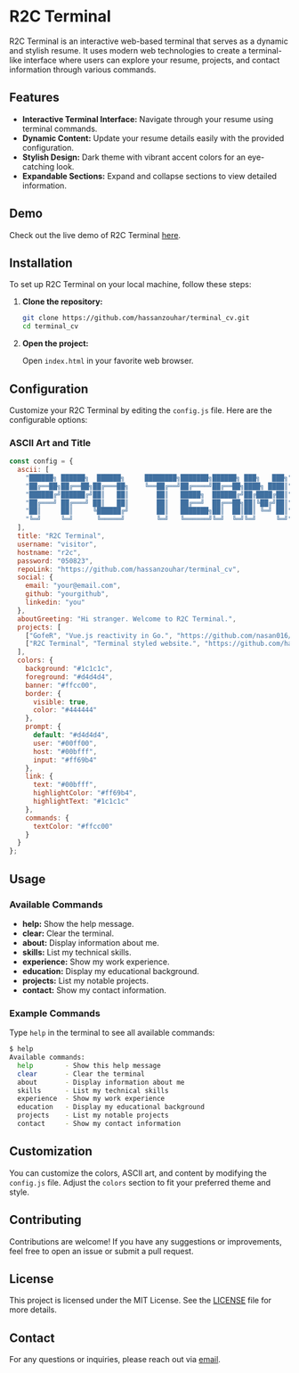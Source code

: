 # R2C Terminal

R2C Terminal is an interactive web-based terminal that serves as a dynamic and stylish resume. It uses modern web technologies to create a terminal-like interface where users can explore your resume, projects, and contact information through various commands.

## Features

- **Interactive Terminal Interface:** Navigate through your resume using terminal commands.
- **Dynamic Content:** Update your resume details easily with the provided configuration.
- **Stylish Design:** Dark theme with vibrant accent colors for an eye-catching look.
- **Expandable Sections:** Expand and collapse sections to view detailed information.

## Demo

Check out the live demo of R2C Terminal [here](https://github.com/hassanzouhar/terminal_cv).

## Installation

To set up R2C Terminal on your local machine, follow these steps:

1. **Clone the repository:**

    ```bash
    git clone https://github.com/hassanzouhar/terminal_cv.git
    cd terminal_cv
    ```

2. **Open the project:**

    Open `index.html` in your favorite web browser.

## Configuration

Customize your R2C Terminal by editing the `config.js` file. Here are the configurable options:

### ASCII Art and Title

```javascript
const config = {
  ascii: [
    "██████╗ ██████╗  ██████╗     ████████╗███████╗██████╗ ███╗   ███╗",
    "██╔══██╗██╔══██╗██╔═══██╗    ╚══██╔══╝██╔════╝██╔══██╗████╗ ████║",
    "██████╔╝██████╔╝██║   ██║       ██║   █████╗  ██████╔╝██╔████╔██║",
    "██╔═══╝ ██╔═══╝ ██║   ██║       ██║   ██╔══╝  ██╔══██╗██║╚██╔╝██║",
    "██║     ██║     ╚██████╔╝       ██║   ███████╗██║  ██║██║ ╚═╝ ██║",
    "╚═╝     ╚═╝      ╚═════╝        ╚═╝   ╚══════╝╚═╝  ╚═╝╚═╝     ╚═╝"
  ],
  title: "R2C Terminal",
  username: "visitor",
  hostname: "r2c",
  password: "050823",
  repoLink: "https://github.com/hassanzouhar/terminal_cv",
  social: {
    email: "your@email.com",
    github: "yourgithub",
    linkedin: "you"
  },
  aboutGreeting: "Hi stranger. Welcome to R2C Terminal.",
  projects: [
    ["GofeR", "Vue.js reactivity in Go.", "https://github.com/nasan016/gofer"],
    ["R2C Terminal", "Terminal styled website.", "https://github.com/hassanzouhar/terminal_cv"]
  ],
  colors: {
    background: "#1c1c1c",
    foreground: "#d4d4d4",
    banner: "#ffcc00",
    border: {
      visible: true,
      color: "#444444"
    },
    prompt: {
      default: "#d4d4d4",
      user: "#00ff00",
      host: "#00bfff",
      input: "#ff69b4"
    },
    link: {
      text: "#00bfff",
      highlightColor: "#ff69b4",
      highlightText: "#1c1c1c"
    },
    commands: {
      textColor: "#ffcc00"
    }
  }
};
```

## Usage

### Available Commands

- **help:** Show the help message.
- **clear:** Clear the terminal.
- **about:** Display information about me.
- **skills:** List my technical skills.
- **experience:** Show my work experience.
- **education:** Display my educational background.
- **projects:** List my notable projects.
- **contact:** Show my contact information.

### Example Commands

Type `help` in the terminal to see all available commands:

```sh
$ help
Available commands:
  help        - Show this help message
  clear       - Clear the terminal
  about       - Display information about me
  skills      - List my technical skills
  experience  - Show my work experience
  education   - Display my educational background
  projects    - List my notable projects
  contact     - Show my contact information
```

## Customization

You can customize the colors, ASCII art, and content by modifying the `config.js` file. Adjust the `colors` section to fit your preferred theme and style.

## Contributing

Contributions are welcome! If you have any suggestions or improvements, feel free to open an issue or submit a pull request.

## License

This project is licensed under the MIT License. See the [LICENSE](LICENSE) file for more details.

## Contact

For any questions or inquiries, please reach out via [email](mailto:your@email.com).
```

